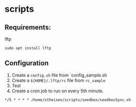 # scripts

## Requirements:
lftp 
```
sudo apt install lftp
```

## Configuration

1. Create a `config.sh` file from `config_sample.sh
2. Create a `${HOME}/.lftp/rc` file from `rc_sample`
3. Test
4. Create a cron job to run on every 5th minute.

```
*/5 * * * * /home/stheisen/scripts/seedbox/seedboxSync.sh
```